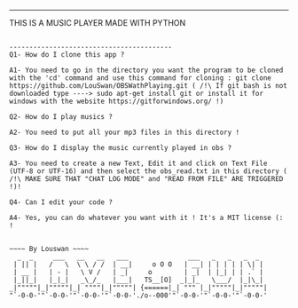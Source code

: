 ---------------------------------------

THIS IS A MUSIC PLAYER MADE WITH PYTHON

~~~ MIT LICENSE ~~~

-----------------------------------------
Q1- How do I clone this app ?

A1- You need to go in the directory you want the program to be cloned with the 'cd' command and use this command for cloning : git clone https://github.com/LouSwan/OBSWathPlaying.git ( /!\ If git bash is not downloaded type ----> sudo apt-get install git or install it for windows with the website https://gitforwindows.org/ !)

Q2- How do I play musics ?

A2- You need to put all your mp3 files in this directory !

Q3- How do I display the music currently played in obs ?

A3- You need to create a new Text, Edit it and click on Text File (UTF-8 or UTF-16) and then select the obs_read.txt in this directory ( /!\ MAKE SURE THAT "CHAT LOG MODE" and "READ FROM FILE" ARE TRIGGERED !)!

Q4- Can I edit your code ?

A4- Yes, you can do whatever you want with it ! It's a MIT license (: !


~~~~ By Louswan ~~~~
  _  _     ___   __   __   ___               ___   _   _   _  _   
 | || |   /   \  \ \ / /  | __|     o O O   | __| | | | | | \| |  
 | __ |   | - |   \ V /   | _|     o        | _|  | |_| | | .` |  
 |_||_|   |_|_|   _\_/_   |___|   TS__[O]  _|_|_   \___/  |_|\_|  
_|"""""|_|"""""|_| """"|_|"""""| {======|_| """ |_|"""""|_|"""""| 
"`-0-0-'"`-0-0-'"`-0-0-'"`-0-0-'./o--000'"`-0-0-'"`-0-0-'"`-0-0-'
                                                                 
